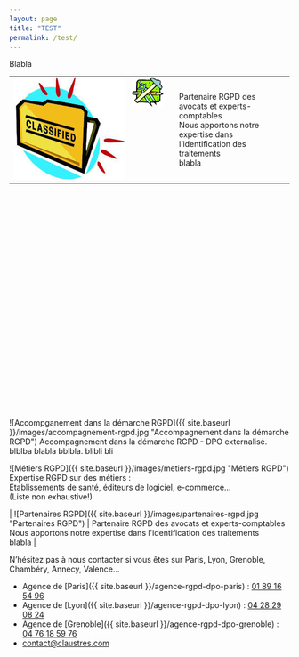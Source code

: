 ```yaml
---
layout: page
title: "TEST"
permalink: /test/
---
```


Blabla

<table Height=600>
    <tr>
      <td width=200><img src="/images/accompagnement-rgpd.jpg" alt="Accompganement dans la démarche RGPD" title="Accompagnement dans la démarche RGPD"/></td>
      <td style="vertical-align:top;>Accompagnement dans la démarche RGPD - DPO externalisé. blblba blabla bblbla. blibli bli</td>
    </tr>
    <tr>
      <td width=200 style="vertical-align:top;><img src="/images/metiers-rgpd.jpg" alt="Métiers RGPD" title="Métiers RGPD" /></td>
      <td style="vertical-align:top;>Expertise RGPD sur des métiers :<br /> Etablissements de santé, éditeurs de logiciel, e-commerce…<br /> (Liste non exhaustive!)</td>
    </tr>
    <tr>
      <td valign=top width=200><img src="/images/partenaires-rgpd.jpg" alt="Partenaires RGPD" title="Partenaires RGPD" /></td>
      <td>Partenaire RGPD des avocats et experts-comptables<br /> Nous apportons notre expertise dans l’identification des traitements <br /> blabla</td>
    </tr>
</table>



<p> ![Accompganement dans la démarche RGPD]({{ site.baseurl }}/images/accompagnement-rgpd.jpg "Accompagnement dans la démarche RGPD") Accompagnement dans la démarche RGPD - DPO externalisé. blblba blabla bblbla. blibli bli </p>

![Métiers RGPD]({{ site.baseurl }}/images/metiers-rgpd.jpg "Métiers RGPD") Expertise RGPD sur des métiers :<br> Etablissements de santé, éditeurs de logiciel, e-commerce...<br> (Liste non exhaustive!)

| ![Partenaires RGPD]({{ site.baseurl }}/images/partenaires-rgpd.jpg "Partenaires RGPD") | Partenaire RGPD des avocats et experts-comptables<br> Nous apportons notre expertise dans l'identification des traitements <br> blabla |


N’hésitez pas à nous contacter si vous êtes sur Paris, Lyon, Grenoble, Chambéry, Annecy, Valence…
* Agence de [Paris]({{ site.baseurl }}/agence-rgpd-dpo-paris) : [01 89 16 54 96](tel:+33189165496)
* Agence de [Lyon]({{ site.baseurl }}/agence-rgpd-dpo-lyon) : [04 28 29 08 24](tel:+33428290824)
* Agence de [Grenoble]({{ site.baseurl }}/agence-rgpd-dpo-grenoble) : [04 76 18 59 76](tel:+33476185976)
* [contact@claustres.com](mailto:contact@claustres.com)

